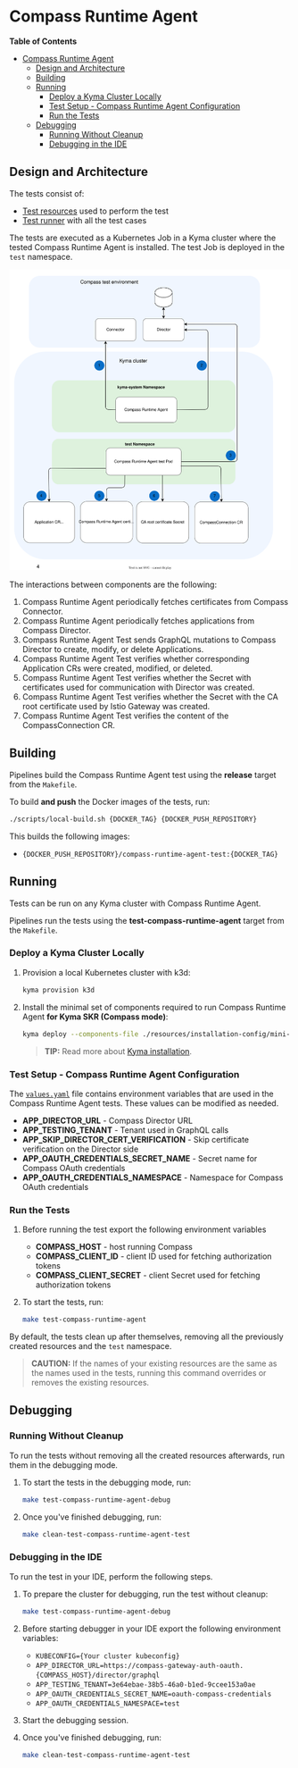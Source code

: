 # Compass Runtime Agent

**Table of Contents**

- [Compass Runtime Agent](#compass-runtime-agent)
  - [Design and Architecture](#design-and-architecture)
  - [Building](#building)
  - [Running](#running)
    - [Deploy a Kyma Cluster Locally](#deploy-a-kyma-cluster-locally)
    - [Test Setup - Compass Runtime Agent Configuration](#test-setup---compass-runtime-agent-configuration)
    - [Run the Tests](#run-the-tests)
  - [Debugging](#debugging)
    - [Running Without Cleanup](#running-without-cleanup)
    - [Debugging in the IDE](#debugging-in-the-ide)

## Design and Architecture

The tests consist of:
- [Test resources](../resources/charts/compass-runtime-agent-test/) used to perform the test
- [Test runner](../test/application-connectivity-validator/) with all the test cases

The tests are executed as a Kubernetes Job in a Kyma cluster where the tested Compass Runtime Agent is installed. The test Job is deployed in the `test` namespace.

![Compass Runtime Agent tests architecture](assets/compass-runtime-agent-tests-architecture.svg)

The interactions between components are the following:

1. Compass Runtime Agent periodically fetches certificates from Compass Connector.
2. Compass Runtime Agent periodically fetches applications from Compass Director.
3. Compass Runtime Agent Test sends GraphQL mutations to Compass Director to create, modify, or delete Applications.
4. Compass Runtime Agent Test verifies whether corresponding Application CRs were created, modified, or deleted.
5. Compass Runtime Agent Test verifies whether the Secret with certificates used for communication with Director was created.
6. Compass Runtime Agent Test verifies whether the Secret with the CA root certificate used by Istio Gateway was created.
7. Compass Runtime Agent Test verifies the content of the CompassConnection CR.

## Building

Pipelines build the Compass Runtime Agent test using the **release** target from the `Makefile`.

To build **and push** the Docker images of the tests, run:

```bash
./scripts/local-build.sh {DOCKER_TAG} {DOCKER_PUSH_REPOSITORY}
```

This builds the following images:
- `{DOCKER_PUSH_REPOSITORY}/compass-runtime-agent-test:{DOCKER_TAG}`

## Running

Tests can be run on any Kyma cluster with Compass Runtime Agent.

Pipelines run the tests using the **test-compass-runtime-agent** target from the `Makefile`.

### Deploy a Kyma Cluster Locally

1. Provision a local Kubernetes cluster with k3d:
   ```bash
   kyma provision k3d
   ```

2. Install the minimal set of components required to run Compass Runtime Agent **for Kyma SKR (Compass mode)**:

    ```bash
    kyma deploy --components-file ./resources/installation-config/mini-kyma-skr.yaml --value global.disableLegacyConnectivity=true --value compassRuntimeAgent.director.proxy.insecureSkipVerify=true
    ```

   >**TIP:** Read more about [Kyma installation](https://kyma-project.io/#/02-get-started/01-quick-install).

### Test Setup - Compass Runtime Agent Configuration

The [`values.yaml`](../resources/charts/compass-runtime-agent-test/values.yaml) file contains environment variables that are used in the Compass Runtime Agent tests. These values can be modified as needed.

- **APP_DIRECTOR_URL** - Compass Director URL
- **APP_TESTING_TENANT** - Tenant used in GraphQL calls
- **APP_SKIP_DIRECTOR_CERT_VERIFICATION** - Skip certificate verification on the Director side
- **APP_OAUTH_CREDENTIALS_SECRET_NAME** - Secret name for Compass OAuth credentials
- **APP_OAUTH_CREDENTIALS_NAMESPACE** - Namespace for Compass OAuth credentials

### Run the Tests

1. Before running the test export the following environment variables
   - **COMPASS_HOST** - host running Compass 
   - **COMPASS_CLIENT_ID** - client ID used for fetching authorization tokens
   - **COMPASS_CLIENT_SECRET** - client Secret used for fetching authorization tokens 

2. To start the tests, run:

   ```bash
   make test-compass-runtime-agent
   ```

By default, the tests clean up after themselves, removing all the previously created resources and the `test` namespace.

> **CAUTION:** If the names of your existing resources are the same as the names used in the tests, running this command overrides or removes the existing resources.

## Debugging

### Running Without Cleanup

To run the tests without removing all the created resources afterwards, run them in the debugging mode.

1. To start the tests in the debugging mode, run:

   ```bash
   make test-compass-runtime-agent-debug
   ```

2. Once you've finished debugging, run:

   ```bash
   make clean-test-compass-runtime-agent-test
   ```

### Debugging in the IDE

To run the test in your IDE, perform the following steps.

1. To prepare the cluster for debugging, run the test without cleanup:

   ```bash
   make test-compass-runtime-agent-debug
   ```

2. Before starting debugger in your IDE export the following environment variables:
   - `KUBECONFIG={Your cluster kubeconfig}`
   - `APP_DIRECTOR_URL=https://compass-gateway-auth-oauth.{COMPASS_HOST}/director/graphql`
   - `APP_TESTING_TENANT=3e64ebae-38b5-46a0-b1ed-9ccee153a0ae`
   - `APP_OAUTH_CREDENTIALS_SECRET_NAME=oauth-compass-credentials`
   - `APP_OAUTH_CREDENTIALS_NAMESPACE=test`

3. Start the debugging session.

4. Once you've finished debugging, run:

   ```bash
   make clean-test-compass-runtime-agent-test
   ```